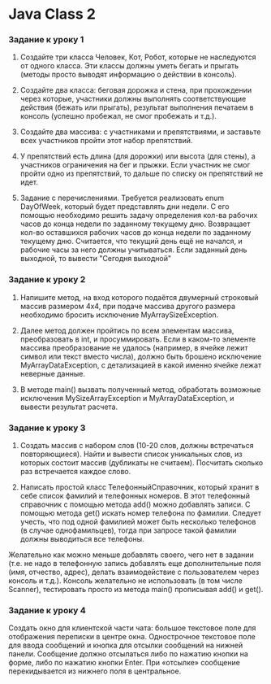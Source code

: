 # Java Class 2

### Задание к уроку 1

1. Создайте три класса Человек, Кот, Робот, которые не наследуются от одного класса. Эти классы должны 
   уметь бегать и прыгать (методы просто выводят информацию о действии в консоль).

2. Создайте два класса: беговая дорожка и стена, при прохождении через которые, участники должны выполнять 
   соответствующие действия (бежать или прыгать), результат выполнения печатаем в консоль (успешно пробежал, 
   не смог пробежать и т.д.).

3. Создайте два массива: с участниками и препятствиями, и заставьте всех участников пройти этот набор 
   препятствий.

4. У препятствий есть длина (для дорожки) или высота (для стены), а участников ограничения на бег и прыжки. 
   Если участник не смог пройти одно из препятствий, то дальше по списку он препятствий не идет.

5. Задание с перечислениями. Требуется реализовать enum DayOfWeek, который будет представлять дни недели.
   С его помощью необходимо решить задачу определения кол-ва рабочих часов до конца недели по заданному 
   текущему дню. Возвращает кол-во оставшихся рабочих часов до конца недели по заданному текущему дню. 
   Считается, что текущий день ещё не начался, и рабочие часы за него должны учитываться. Если заданный 
   день выходной, то вывести "Сегодня выходной"
   
### Задание к уроку 2

1. Напишите метод, на вход которого подаётся двумерный строковый массив размером 4х4, при подаче массива 
   другого размера необходимо бросить исключение MyArraySizeException.

2. Далее метод должен пройтись по всем элементам массива, преобразовать в int, и просуммировать. Если в 
   каком-то элементе массива преобразование не удалось (например, в ячейке лежит символ или текст вместо 
   числа), должно быть брошено исключение MyArrayDataException, с детализацией в какой именно ячейке лежат 
   неверные данные.

3. В методе main() вызвать полученный метод, обработать возможные исключения MySizeArrayException и 
   MyArrayDataException, и вывести результат расчета.
   
### Задание к уроку 3

1. Создать массив с набором слов (10-20 слов, должны встречаться повторяющиеся). Найти и вывести список 
   уникальных слов, из которых состоит массив (дубликаты не считаем). Посчитать сколько раз встречается 
   каждое слово.

2. Написать простой класс ТелефонныйСправочник, который хранит в себе список фамилий и телефонных номеров. 
   В этот телефонный справочник с помощью метода add() можно добавлять записи. С помощью метода get() 
   искать номер телефона по фамилии. Следует учесть, что под одной фамилией может быть несколько телефонов 
   (в случае однофамильцев), тогда при запросе такой фамилии должны выводиться все телефоны.

Желательно как можно меньше добавлять своего, чего нет в задании (т.е. не надо в телефонную запись 
добавлять еще дополнительные поля (имя, отчество, адрес), делать взаимодействие с пользователем через 
консоль и т.д.). Консоль желательно не использовать (в том числе Scanner), тестировать просто из метода 
main() прописывая add() и get().

### Задание к уроку 4

Создать окно для клиентской части чата: большое текстовое поле для отображения переписки в центре окна. 
Однострочное текстовое поле для ввода сообщений и кнопка для отсылки сообщений на нижней панели. 
Сообщение должно отсылаться либо по нажатию кнопки на форме, либо по нажатию кнопки Enter. При «отсылке» 
сообщение перекидывается из нижнего поля в центральное.